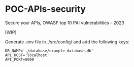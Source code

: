 # POC-APIs-security
Secure your APIs, OWASP top 10 PAI vulnerabilities - 2023


[WIP]


Generate .env file in ./src/config/ and add the following keys:
```
DB_NAME='./database/example_database.db'
API_HOST='localhost'
API_PORT=8000
```

